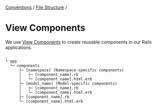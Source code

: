 [Conventions](/guides/conventions.md) / [File Structure](/guides/conventions/file-structure.md) /

# View Components

We use [View Components](https://viewcomponent.org/) to create reusable components in our Rails applications.

```
.
└ app
  └─ components
      ├─ [namespace] (Namespace-specific components)
      │   ├─ [component_name].rb
      │   └─ [component_name].html.erb
      ├─ [model_name] (Model-specific components)
      │   ├─ [component_name].rb
      │   └─ [component_name].html.erb
      ├─ [component_name].rb
      └─ [component_name].html.erb
```
